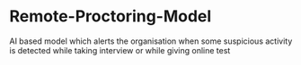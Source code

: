 # Remote-Proctoring-Model
AI based model which alerts the organisation when some suspicious activity is detected while taking interview or while giving online test

